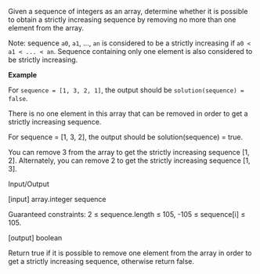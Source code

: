 Given a sequence of integers as an array, determine whether it is possible to obtain a strictly increasing sequence by removing no more than one element from the array.

Note: sequence ``a0``, ``a1``, ..., ``an`` is considered to be a strictly increasing if ``a0 < a1 < ... < an``. Sequence containing only one element is also considered to be strictly increasing.

**Example**

For ``sequence = [1, 3, 2, 1]``, the output should be
``solution(sequence) = false``.

There is no one element in this array that can be removed in order to get a strictly increasing sequence.

For sequence = [1, 3, 2], the output should be
solution(sequence) = true.

You can remove 3 from the array to get the strictly increasing sequence [1, 2]. Alternately, you can remove 2 to get the strictly increasing sequence [1, 3].

Input/Output

[input] array.integer sequence

Guaranteed constraints:
2 ≤ sequence.length ≤ 105,
-105 ≤ sequence[i] ≤ 105.

[output] boolean

Return true if it is possible to remove one element from the array in order to get a strictly increasing sequence, otherwise return false.
